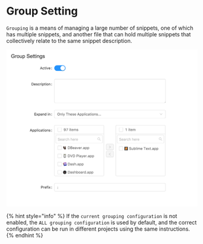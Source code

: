 # Group Setting

`Grouping` is a means of managing a large number of snippets, one of which has multiple snippets, and another file that can hold multiple snippets that collectively relate to the same snippet description.

![](../.gitbook/assets/image%20%289%29.png)

{% hint style="info" %}
If the `current grouping configuration` is not enabled, the `ALL grouping configuration` is used by default, and the correct configuration can be run in different projects using the same instructions.
{% endhint %}

